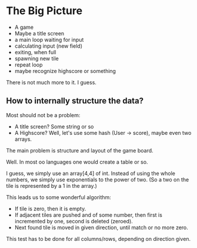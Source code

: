 
# The Big Picture

- A game
- Maybe a title screen
- a main loop waiting for input
- calculating input (new field)
- exiting, when full
- spawning new tile
- repeat loop
- maybe recognize highscore or something

There is not much more to it. I guess.

## How to internally structure the data?

Most should not be a problem:
- A title screen? Some string or so
- A Highscore? Well, let's use some hash (User -> score), maybe even two arrays.

The main problem is structure and layout of the game board.

Well. In most oo languages one would create a table or so.

I guess, we simply use an array[4,4] of int. Instead of using the whole
numbers, we simply use exponentials to the power of two. (So a two on the tile
is represented by a 1 in the array.)

This leads us to some wonderful algorithm:

- If tile is zero, then it is empty.
- If adjacent tiles are pushed and of some number, then first is incremented by
  one, second is deleted (zeroed).
- Next found tile is moved in given direction, until match or no more zero.

This test has to be done for all columns/rows, depending on direction given.

